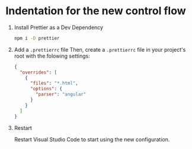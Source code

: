 # Indentation for the new control flow

1. Install Prettier as a Dev Dependency

   ```bash
   npm i -D prettier
   ```

2. Add a `.prettierrc` file
   Then, create a `.prettierrc` file in your project's root with the folowing settings:

   ```json
   {
     "overrides": [
       {
         "files": "*.html",
         "options": {
           "parser": "angular"
         }
       }
     ]
   }
   ```

3. Restart

   Restart Visual Studio Code to start using the new configuration.
